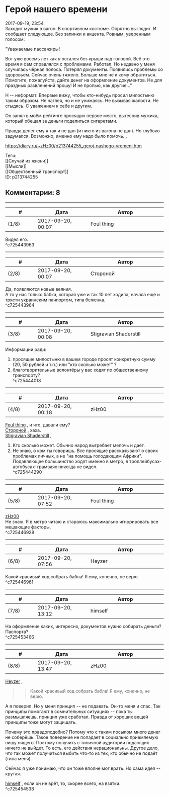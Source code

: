 Герой нашего времени
====================

  
2017-09-19, 23:54  
 Заходит мужик в вагон. В спортивном костюме. Опрятно выглядит. И сообщает следующее. Без запинки и акцента. Ровным, уверенным голосом:   
   
 "Уважаемые пассажиры!   
   
 Вот уже восемь лет как я остался без крыши над головой. Всё это время я сам справлялся с проблемами. Работал. Но недавно у меня случилась чёрная полоса. Потерял документы. Появились проблемы со здоровьем. Сейчас очень тяжело. Больше мне не к кому обратиться. Помогите, пожалуйста, дайте денег на оформление документов. Не для праздных развлечений прошу! И не пропью, как другие..."   
   
 Н -- неформат. Впервые вижу, чтобы кто-нибудь просил милостыню таким образом. Не наглея, но и не унижаясь. Не вызывая жалости. Не стыдясь. С уважением к себе и другим.   
   
 Он занял в моём рейтинге просящих первое место, вытеснив мужика, который обещал за деньги поделиться сигаретами.   
   
 Правда денег ему я так и не дал (и никто из вагона не дал). Но глубоко задумался. Возможно, именно ему надо было помочь...   
  
<https://diary.ru/~zHz00/p213744255_geroj-nashego-vremeni.htm>  
  
Теги:  
[[Случай из жизни]]  
[[Мысли]]  
[[Общественный транспорт]]  
ID: p213744255  


Комментарии: 8
--------------

  


---



|         #         |              Дата              |                     Автор                     |           ID           |
| --- | --- | --- | --- |
| (1/8) | 2017-09-20, 00:07 | Foul thing | c725443963 |

  
 Видел его.   
 ^c725443963

---



|         #         |              Дата              |                     Автор                     |           ID           |
| --- | --- | --- | --- |
| (2/8) | 2017-09-20, 00:07 | Стороной | c725443964 |

  
 Да, появляются новые веяния.   
 А то у нас только бабка, которая уже и так 10 лет ходила, начала ещё и трясти украинским пачпортом, типа беженка.   
 ^c725443964

---



|         #         |              Дата              |                     Автор                     |           ID           |
| --- | --- | --- | --- |
| (3/8) | 2017-09-20, 00:08 | Stigravian Shaderstill | c725444018 |

  
 Информации ради:   
 1) просящие милостыню в вашем городе просят конкретную сумму (20, 50 рублей и т.п.) или "кто сколько может" ?   
 2) благотворительные волонтёры у вас ходят по общественному транспорту?   
 ^c725444018

---



|         #         |              Дата              |                     Автор                     |           ID           |
| --- | --- | --- | --- |
| (4/8) | 2017-09-20, 00:18 | zHz00 | c725444290 |

  
  [Foul thing](http://foulthing.diary.ru "Temporary Internet Flies")  , и что, давали ему?   
  [Стороной](http://1047.diary.ru "И васильки, и я, и тополя")  , хаха.   
  [Stigravian Shaderstill](http://stigravian.diary.ru "Science, Death, Rock-n-Roll")  ,   
 1. Кто сколько может. Обычно народ выгребает мелочь и даёт.   
 2. Не знаю, о ком ты говоришь. Все просящие рассказывают о своих проблемах личных, а не "на помощь голодающим Африки". Подавляющее большинство ходят именно в метро, в троллейбусах-автобусах-трамваях никогда не видел.   
 ^c725444290

---



|         #         |              Дата              |                     Автор                     |           ID           |
| --- | --- | --- | --- |
| (5/8) | 2017-09-20, 07:52 | Foul thing | c725446928 |

  
  [zHz00](https://zHz00.diary.ru "Untitled")    
 Не знаю. Я в метро читаю и стараюсь максимально игнорировать все мешающие факторы.   
 ^c725446928

---



|         #         |              Дата              |                     Автор                     |           ID           |
| --- | --- | --- | --- |
| (6/8) | 2017-09-20, 07:56 | Heyzer | c725446961 |

  
 Какой красивый ход собрать бабла! Я ему, конечно, не верю.   
 ^c725446961

---



|         #         |              Дата              |                     Автор                     |           ID           |
| --- | --- | --- | --- |
| (7/8) | 2017-09-20, 13:12 | himself | c725453466 |

  
 На оформление каких, интересно, документов нужно собирать деньги? Паспорта?   
 ^c725453466

---



|         #         |              Дата              |                     Автор                     |           ID           |
| --- | --- | --- | --- |
| (8/8) | 2017-09-20, 13:47 | zHz00 | c725454538 |

  
  [Heyzer](http://heyzero.diary.ru "Orca")  ,   
 >>Какой красивый ход собрать бабла! Я ему, конечно, не верю.   
   
 А я поверил. Но у меня принцип -- не подавать. Он-то меня и спас. Так принципы помогают в сомнительных ситуациях -- пока ты размышляешь, принцип уже сработал. Правда от хороших вещей принципы тоже могут защищать.   
   
 Почему это правдоподобно? Потому что с таким посылом много денег не соберёшь. Такое поведение не попадает в социально приемлемую нишу нищего. Поэтому получить с типичной аудитории подающих ничего не выйдет. То есть, его действия нерациональны. Другое дело, что так может получиться выбить что-то из тех, кто обычно не подаёт (типа меня).   
   
 Сейчас я уже понимаю, что он тоже вполне мог врать. Но сама идея -- крутая.   
   
  [himself](http://himself.diary.ru "void")  , если он не врёт, то, скорее всего, на взятки.   
 ^c725454538